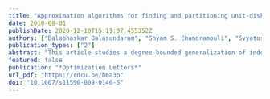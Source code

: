 ```yaml
---
title: "Approximation algorithms for finding and partitioning unit-disk graphs into co-$k$-plexes"
date: 2010-08-01
publishDate: 2020-12-10T15:11:07.455352Z
authors: ["Balabhaskar Balasundaram", "Shyam S. Chandramouli", "Svyatoslav Trukhanov"]
publication_types: ["2"]
abstract: "This article studies a degree-bounded generalization of independent sets called co-k-plexes. Constant factor approximation algorithms are developed for the maximum co-k-plex problem on unit-disk graphs. The related problem of minimum co-k-plex coloring that generalizes classical vertex coloring is also studied in the context of unit-disk graphs. We extend several classical approximation results for independent sets in UDGs to co-k-plexes, and settle a recent conjecture on the approximability of co-k-plex coloring in UDGs."
featured: false
publication: "*Optimization Letters*"
url_pdf: "https://rdcu.be/b6a3p"
doi: "10.1007/s11590-009-0146-5"
---
```


